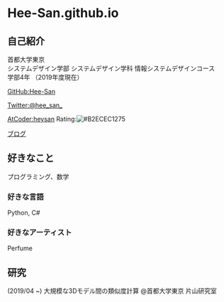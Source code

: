 # Hee-San.github.io
## 自己紹介

首都大学東京  
システムデザイン学部 システムデザイン学科 情報システムデザインコース  
学部4年 （2019年度現在）

[GitHub:Hee-San](github.com/Hee-San)

[Twitter:@hee_san_](https://twitter.com/hee_san_)

[AtCoder:heysan](https://atcoder.jp/users/heysan)  Rating:![#B2ECEC](https://placehold.it/15/B2ECEC/000000?text=+)1275

[ブログ](https://hee-san.github.io/blog/)

## 好きなこと

プログラミング、数学

### 好きな言語
Python, C#

### 好きなアーティスト
Perfume

## 研究
(2019/04 ~) 大規模な3Dモデル間の類似度計算 @首都大学東京 片山研究室


